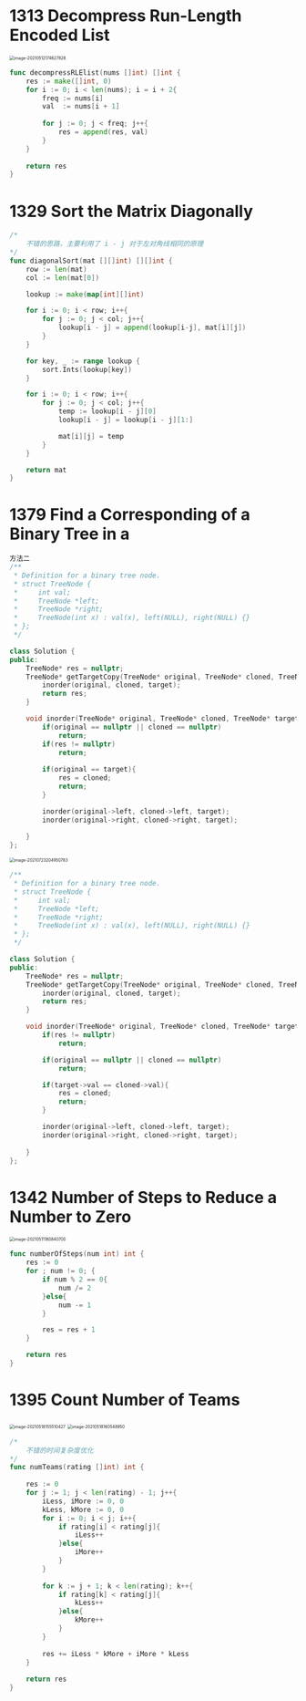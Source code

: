 



# 1313 Decompress Run-Length Encoded List



<img src="/Users/admin/Library/Application Support/typora-user-images/image-20210512174627828.png" alt="image-20210512174627828" style="zoom:50%;" />

```go
func decompressRLElist(nums []int) []int {
	res := make([]int, 0)
	for i := 0; i < len(nums); i = i + 2{
		freq := nums[i]
		val  := nums[i + 1]
		
		for j := 0; j < freq; j++{
			res = append(res, val)
		}
	}
	
	return res
}
```









# 1329 Sort the Matrix Diagonally



```go
/*
	不错的思路，主要利用了 i - j 对于左对角线相同的原理
*/
func diagonalSort(mat [][]int) [][]int {
	row := len(mat)
	col := len(mat[0])

	lookup := make(map[int][]int)

	for i := 0; i < row; i++{
		for j := 0; j < col; j++{
			lookup[i - j] = append(lookup[i-j], mat[i][j])
		}
	}

	for key, _ := range lookup {
		sort.Ints(lookup[key])
	}

	for i := 0; i < row; i++{
		for j := 0; j < col; j++{
			temp := lookup[i - j][0]
			lookup[i - j] = lookup[i - j][1:]

			mat[i][j] = temp
		}
	}

	return mat
}

```









# 1379 Find a Corresponding of a Binary Tree in a



```cpp
方法二
/**
 * Definition for a binary tree node.
 * struct TreeNode {
 *     int val;
 *     TreeNode *left;
 *     TreeNode *right;
 *     TreeNode(int x) : val(x), left(NULL), right(NULL) {}
 * };
 */

class Solution {
public:
    TreeNode* res = nullptr;
    TreeNode* getTargetCopy(TreeNode* original, TreeNode* cloned, TreeNode* target) {
        inorder(original, cloned, target);
        return res;
    }

    void inorder(TreeNode* original, TreeNode* cloned, TreeNode* target){
        if(original == nullptr || cloned == nullptr)
            return;
        if(res != nullptr)
            return;
        
        if(original == target){
            res = cloned;
            return;
        }

        inorder(original->left, cloned->left, target);
        inorder(original->right, cloned->right, target);
    
    }
};
```









<img src="1301-1400.assets/image-20210723204950783.png" alt="image-20210723204950783" style="zoom:50%;" />

```cpp
/**
 * Definition for a binary tree node.
 * struct TreeNode {
 *     int val;
 *     TreeNode *left;
 *     TreeNode *right;
 *     TreeNode(int x) : val(x), left(NULL), right(NULL) {}
 * };
 */

class Solution {
public:
    TreeNode* res = nullptr;
    TreeNode* getTargetCopy(TreeNode* original, TreeNode* cloned, TreeNode* target) {
        inorder(original, cloned, target);
        return res;
    }

    void inorder(TreeNode* original, TreeNode* cloned, TreeNode* target){
        if(res != nullptr)
            return;

        if(original == nullptr || cloned == nullptr)
            return;

        if(target->val == cloned->val){
            res = cloned;
            return;
        }

        inorder(original->left, cloned->left, target);
        inorder(original->right, cloned->right, target);
        
    }
};
```









# 1342 Number of Steps to Reduce a Number to Zero

<img src="/Users/admin/Library/Application Support/typora-user-images/image-20210511180840700.png" alt="image-20210511180840700" style="zoom:50%;" />

```go
func numberOfSteps(num int) int {
    res := 0
    for ; num != 0; {
        if num % 2 == 0{
            num /= 2
        }else{
            num -= 1
        }

        res = res + 1
    }

    return res
}
```







# 1395 Count Number of Teams

<img src="1301-1400.assets/image-20210518155510427.png" alt="image-20210518155510427" style="zoom:50%;" />

<img src="1301-1400.assets/image-20210518160548950.png" alt="image-20210518160548950" style="zoom:50%;" />

```go
/*
	不错的时间复杂度优化
*/
func numTeams(rating []int) int {
	
	res := 0
	for j := 1; j < len(rating) - 1; j++{
		iLess, iMore := 0, 0
		kLess, kMore := 0, 0
		for i := 0; i < j; i++{
			if rating[i] < rating[j]{
				iLess++
			}else{
				iMore++
			}
		}
		
		for k := j + 1; k < len(rating); k++{
			if rating[k] < rating[j]{
				kLess++
			}else{
				kMore++
			}
		}
		
		res += iLess * kMore + iMore * kLess
	}
	
	return res
}
```

